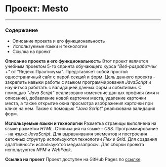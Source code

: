 # Проект: Mesto
-------------------------------


### Содержание
* Описание проекта и его функциональность
* Используемые языки и технологии
* Ссылка на проект


**Описание проекта и его функциональность**
Этот проект является учебным проектом 5-го спринта обучающего курса _"Веб-разработчик +"_ от "Яндекс.Практикума".
Представляет собой простой одностраничный сайт с парой секций и форм.
Цель данного проекта - закрепить навыки работы с языком программирования _JavaScript_ и научиться работать с валидацией данных форм и событиями.
С помощью _"Java Script"_ реализовано изменение данных профиля (имя и описание), добавление новой карточки места, удаление карточки места, а также открытие окна просмотра изображения карточки при клике на нем.
Также с помощью _"Java Script"_ реализована валидация форм.

**Используемые языки и технологии**
Разметка страницы выполнена на языке разметки _HTML_. Стилизация на языке - _CSS_. Программирование - на языке _JavaScript_.
Для выравнивания элементов и построения сеточных структур используются технологии _Flex_ и _Grid_.
Для создания адаптивности используются медиазапросы.
Для сборки проекта используются _NPM_ и _WebPack_.

**Ссылка на проект**
Проект доступен на GitHub Pages по [ссылке](https://alexeykondratjev.github.io/mesto-project/).
